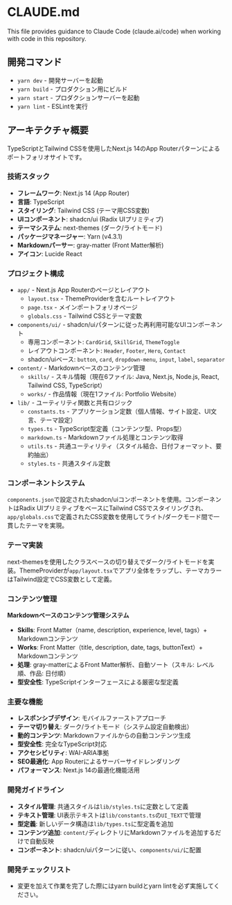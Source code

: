 # CLAUDE.md

This file provides guidance to Claude Code (claude.ai/code) when working with code in this repository.

## 開発コマンド

- `yarn dev` - 開発サーバーを起動
- `yarn build` - プロダクション用にビルド
- `yarn start` - プロダクションサーバーを起動
- `yarn lint` - ESLintを実行

## アーキテクチャ概要

TypeScriptとTailwind CSSを使用したNext.js 14のApp Routerパターンによるポートフォリオサイトです。

### 技術スタック

- **フレームワーク**: Next.js 14 (App Router)
- **言語**: TypeScript
- **スタイリング**: Tailwind CSS (テーマ用CSS変数)
- **UIコンポーネント**: shadcn/ui (Radix UIプリミティブ)
- **テーマシステム**: next-themes (ダーク/ライトモード)
- **パッケージマネージャー**: Yarn (v4.3.1)
- **Markdownパーサー**: gray-matter (Front Matter解析)
- **アイコン**: Lucide React

### プロジェクト構成

- `app/` - Next.js App Routerのページとレイアウト
  - `layout.tsx` - ThemeProviderを含むルートレイアウト
  - `page.tsx` - メインポートフォリオページ
  - `globals.css` - Tailwind CSSとテーマ変数
- `components/ui/` - shadcn/uiパターンに従った再利用可能なUIコンポーネント
  - 専用コンポーネント: `CardGrid`, `SkillGrid`, `ThemeToggle`
  - レイアウトコンポーネント: `Header`, `Footer`, `Hero`, `Contact`
  - shadcn/uiベース: `button`, `card`, `dropdown-menu`, `input`, `label`, `separator`
- `content/` - Markdownベースのコンテンツ管理
  - `skills/` - スキル情報（現在6ファイル: Java, Next.js, Node.js, React, Tailwind CSS, TypeScript）
  - `works/` - 作品情報（現在1ファイル: Portfolio Website）
- `lib/` - ユーティリティ関数と共有ロジック
  - `constants.ts` - アプリケーション定数（個人情報、サイト設定、UI文言、テーマ設定）
  - `types.ts` - TypeScript型定義（コンテンツ型、Props型）
  - `markdown.ts` - Markdownファイル処理とコンテンツ取得
  - `utils.ts` - 共通ユーティリティ（スタイル結合、日付フォーマット、要約抽出）
  - `styles.ts` - 共通スタイル定数

### コンポーネントシステム

`components.json`で設定されたshadcn/uiコンポーネントを使用。コンポーネントはRadix UIプリミティブをベースにTailwind CSSでスタイリングされ、`app/globals.css`で定義されたCSS変数を使用してライト/ダークモード間で一貫したテーマを実現。

### テーマ実装

next-themesを使用したクラスベースの切り替えでダーク/ライトモードを実装。ThemeProviderが`app/layout.tsx`でアプリ全体をラップし、テーマカラーはTailwind設定でCSS変数として定義。

### コンテンツ管理

**Markdownベースのコンテンツ管理システム**
- **Skills**: Front Matter（name, description, experience, level, tags）+ Markdownコンテンツ
- **Works**: Front Matter（title, description, date, tags, buttonText）+ Markdownコンテンツ
- **処理**: gray-matterによるFront Matter解析、自動ソート（スキル: レベル順、作品: 日付順）
- **型安全性**: TypeScriptインターフェースによる厳密な型定義

### 主要な機能

- **レスポンシブデザイン**: モバイルファーストアプローチ
- **テーマ切り替え**: ダーク/ライトモード（システム設定自動検出）
- **動的コンテンツ**: Markdownファイルからの自動コンテンツ生成
- **型安全性**: 完全なTypeScript対応
- **アクセシビリティ**: WAI-ARIA準拠
- **SEO最適化**: App Routerによるサーバーサイドレンダリング
- **パフォーマンス**: Next.js 14の最適化機能活用

### 開発ガイドライン

- **スタイル管理**: 共通スタイルは`lib/styles.ts`に定数として定義
- **テキスト管理**: UI表示テキストは`lib/constants.ts`の`UI_TEXT`で管理
- **型定義**: 新しいデータ構造は`lib/types.ts`に型定義を追加
- **コンテンツ追加**: `content/`ディレクトリにMarkdownファイルを追加するだけで自動反映
- **コンポーネント**: shadcn/uiパターンに従い、`components/ui/`に配置

### 開発チェックリスト

- 変更を加えて作業を完了した際にはyarn buildとyarn lintを必ず実施してください。